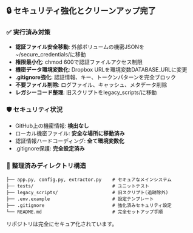 ## 🔒 セキュリティ強化とクリーンアップ完了

### ✅ 実行済み対策
- **認証ファイル安全移動**: 外部ボリュームの機密JSONを~/secure_credentials/に移動
- **権限最小化**: chmod 600で認証ファイルアクセス制限  
- **機密データ環境変数化**: Dropbox URLを環境変数DATABASE_URLに変更
- **.gitignore強化**: 認証情報、キー、トークンパターンを完全ブロック
- **不要ファイル削除**: ログファイル、キャッシュ、メタデータ削除
- **レガシーコード整理**: 旧スクリプトをlegacy_scripts/に移動

### 🛡️ セキュリティ状況
- GitHub上の機密情報: **検出なし**
- ローカル機密ファイル: **安全な場所に移動済み**  
- 認証情報ハードコーディング: **全て環境変数化**
- .gitignore保護: **完全設定済み**

### 📁 整理済みディレクトリ構造
```
├── app.py, config.py, extractor.py    # セキュアなメインシステム  
├── tests/                             # ユニットテスト
├── legacy_scripts/                    # 旧スクリプト(追跡除外)
├── .env.example                       # 設定テンプレート
├── .gitignore                         # 強化済みセキュリティ設定
└── README.md                          # 完全セットアップ手順
```

リポジトリは完全にセキュア化されています。
